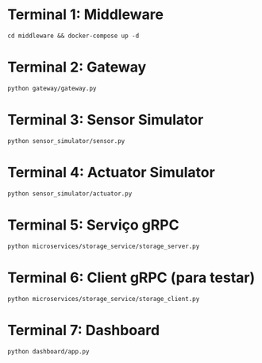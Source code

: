 # Terminal 1: Middleware
`cd middleware && docker-compose up -d`

# Terminal 2: Gateway
`python gateway/gateway.py`

# Terminal 3: Sensor Simulator
`python sensor_simulator/sensor.py`

# Terminal 4: Actuator Simulator
`python sensor_simulator/actuator.py `

# Terminal 5: Serviço gRPC
`python microservices/storage_service/storage_server.py`

# Terminal 6: Client gRPC (para testar)
`python microservices/storage_service/storage_client.py  `

# Terminal 7: Dashboard
`python dashboard/app.py`